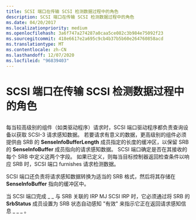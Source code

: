 ```yaml
---
title: SCSI 端口在传输 SCSI 检测数据过程中的角色
description: SCSI 端口在传输 SCSI 检测数据过程中的角色
ms.date: 04/20/2017
ms.localizationpriority: medium
ms.openlocfilehash: 3a6f747a274287a0caa5ce082c3b984e75092f23
ms.sourcegitcommit: 418e6617e2a695c9cb4b37b5b60e264760858acd
ms.translationtype: MT
ms.contentlocale: zh-CN
ms.lasthandoff: 12/07/2020
ms.locfileid: "96839403"
---
```

# <a name="scsi-ports-role-in-transmitting-scsi-sense-data"></a>SCSI 端口在传输 SCSI 检测数据过程中的角色


## <span id="ddk_scsi_ports_role_in_transmitting_scsi_sense_data_kg"></span><span id="DDK_SCSI_PORTS_ROLE_IN_TRANSMITTING_SCSI_SENSE_DATA_KG"></span>


每当较高级别的组件（如类驱动程序）请求时，SCSI 端口驱动程序都负责查询设备以获取 SCSI-3 请求感知数据。 若要请求有意义的数据，更高级别的组件必须提供由 SRB 的 **SenseInfoBufferLength** 成员指定的长度的缓冲区，以保留 SRB 的 **SenseInfoBuffer** 成员指向的请求感知数据。 SCSI 端口确定是否在其接收的每个 SRB 中定义这两个字段。 如果已定义，则每当目标控制器返回检查条件以响应 SRB 时，SCSI 端口 furnishes 请求检测数据。

SCSI 端口还负责将请求感知数据转换为适当的 SRB 格式，然后将其存储在 **SenseInfoBuffer** 指向的缓冲区中。

当 SCSI 端口完成 \_ \_ 与 SRB 关联的 IRP MJ SCSI IRP 时，它必须通过将 SRB 的 **SrbStatus** 成员设置为 SRB 状态自动感知 "有效" 来指示它正在返回请求感知信息 \_ \_ \_ 。

 

 




